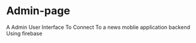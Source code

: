 # Admin-page
A Admin User Interface To Connect To a news moblie application backend 
Using firebase
